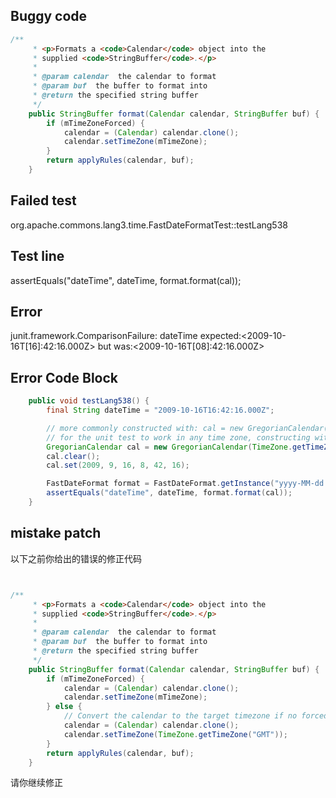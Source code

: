 ## Buggy code
```java
/**
     * <p>Formats a <code>Calendar</code> object into the
     * supplied <code>StringBuffer</code>.</p>
     * 
     * @param calendar  the calendar to format
     * @param buf  the buffer to format into
     * @return the specified string buffer
     */
    public StringBuffer format(Calendar calendar, StringBuffer buf) {
        if (mTimeZoneForced) {
            calendar = (Calendar) calendar.clone();
            calendar.setTimeZone(mTimeZone);
        }
        return applyRules(calendar, buf);
    }
```

## Failed test
org.apache.commons.lang3.time.FastDateFormatTest::testLang538

## Test line
assertEquals("dateTime", dateTime, format.format(cal));

## Error
junit.framework.ComparisonFailure: dateTime expected:<2009-10-16T[16]:42:16.000Z> but was:<2009-10-16T[08]:42:16.000Z>

## Error Code Block
```java
    public void testLang538() {
        final String dateTime = "2009-10-16T16:42:16.000Z";

        // more commonly constructed with: cal = new GregorianCalendar(2009, 9, 16, 8, 42, 16)
        // for the unit test to work in any time zone, constructing with GMT-8 rather than default locale time zone
        GregorianCalendar cal = new GregorianCalendar(TimeZone.getTimeZone("GMT-8"));
        cal.clear();
        cal.set(2009, 9, 16, 8, 42, 16);

        FastDateFormat format = FastDateFormat.getInstance("yyyy-MM-dd'T'HH:mm:ss.SSS'Z'", TimeZone.getTimeZone("GMT"));
        assertEquals("dateTime", dateTime, format.format(cal));
    }
```

## mistake patch
以下之前你给出的错误的修正代码
```java


/**
     * <p>Formats a <code>Calendar</code> object into the
     * supplied <code>StringBuffer</code>.</p>
     * 
     * @param calendar  the calendar to format
     * @param buf  the buffer to format into
     * @return the specified string buffer
     */
    public StringBuffer format(Calendar calendar, StringBuffer buf) {
        if (mTimeZoneForced) {
            calendar = (Calendar) calendar.clone();
            calendar.setTimeZone(mTimeZone);
        } else {
            // Convert the calendar to the target timezone if no forced timezone
            calendar = (Calendar) calendar.clone();
            calendar.setTimeZone(TimeZone.getTimeZone("GMT"));
        }
        return applyRules(calendar, buf);
    }

```
请你继续修正